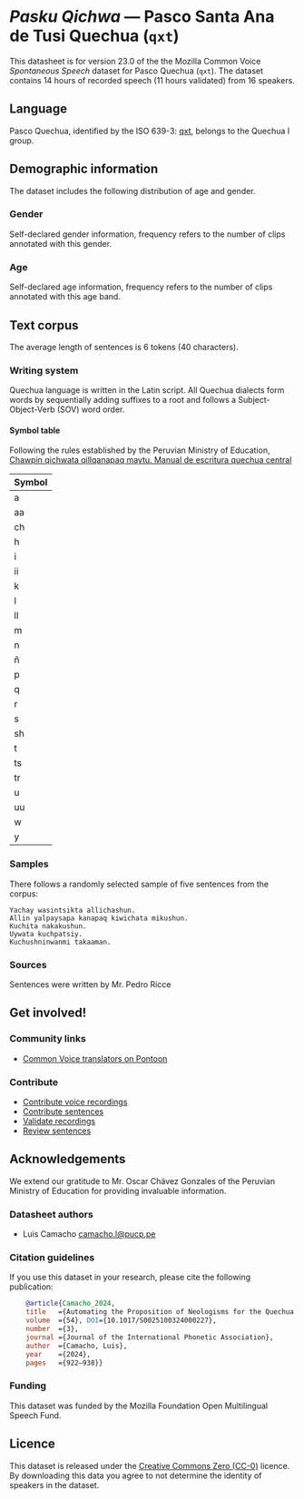 # *Pasku Qichwa* &mdash; Pasco Santa Ana de Tusi Quechua (`qxt`)

This datasheet is for version 23.0 of the the Mozilla Common Voice *Spontaneous Speech* dataset 
for Pasco Quechua (`qxt`). The dataset contains 14 hours of recorded
speech (11 hours validated) from 16 speakers.

## Language

<!-- {{LANGUAGE_DESCRIPTION}} -->
<!-- Provide a brief (1-2 paragraph) description of your language -->
Pasco Quechua, identified by the ISO 639-3: [qxt](https://iso639-3.sil.org/code/qxt), belongs to the Quechua I group.
## Demographic information
<!-- You can get a lot of the information in this section from https://analyzer.cv-toolbox.web.tr/browse -->
The dataset includes the following distribution of age and gender.

### Gender

Self-declared gender information, frequency refers to the number of clips annotated with this gender.

<!-- {{GENDER_TABLE}} -->
<!-- @ AUTOMATICALLY GENERATED @ -->
<!-- 
| Gender | Frequency |
|--------|-----------|
| male, masculine | ? |
| undeclared | ? |
| female, feminine | ? |
-->
### Age

Self-declared age information, frequency refers to the number of clips annotated with this age band.

<!-- {{AGE_TABLE}} -->
<!-- @ AUTOMATICALLY GENERATED @ -->
<!-- 
| Age band | Frequency |
|----------|-----------|
| teens | ? |
| twenties | ? |
| thirties | ? |
| fourties | ? |
| fifties | ? |
   ...if other age ranges are present in your data, add rows...
-->

## Text corpus

The average length of sentences is 6 tokens (40 characters).

### Writing system

<!-- {{WRITING_SYSTEM_DESCRIPTION}} -->
<!-- @ OPTIONAL @ -->
<!-- A description of the writing system (or writing systems) used in the text corpus -->
Quechua language is written in the Latin script. All Quechua dialects form words by sequentially adding suffixes to a root and follows a Subject-Object-Verb (SOV) word order.

#### Symbol table
Following the rules established by the Peruvian Ministry of Education, [Chawpin qichwata qillqanapaq maytu. Manual de escritura quechua central](https://repositorio.minedu.gob.pe/handle/20.500.12799/8170)
<!-- {{ALPHABET_TABLE}} -->
<!-- @ OPTIONAL @ -->
<!-- If the writing system is alphabetic, you can include the valid alphabet here -->
|Symbol|
|---|
| a | 
| aa | 
| ch | 
| h | 
| i | 
| ii | 
| k | 
| l | 
| ll | 
| m | 
| n | 
| ñ | 
| p | 
| q | 
| r | 
| s | 
| sh | 
| t | 
| ts | 
| tr | 
| u | 
| uu | 
| w | 
| y | 


### Samples
There follows a randomly selected sample of five sentences from the corpus:
```
Yachay wasintsikta allichashun.
Allin yalpaysapa kanapaq kiwichata mikushun.
Kuchita nakakushun.
Uywata kuchpatsiy.
Kuchushninwanmi takaaman.
```

### Sources
Sentences were written by Mr. Pedro Ricce

## Get involved!

### Community links

<!-- {{COMMUNITY_LINKS_LIST}} -->
<!-- @ OPTIONAL @ -->
<!-- Links to community chats / fora -->
* [Common Voice translators on Pontoon](https://pontoon.mozilla.org/qxt/common-voice/contributors/)

### Contribute

* [Contribute voice recordings](https://commonvoice.mozilla.org/qxt/speak)
* [Contribute sentences](https://commonvoice.mozilla.org/qxt/write)
* [Validate recordings](https://commonvoice.mozilla.org/qxt/listen)
* [Review sentences](https://commonvoice.mozilla.org/qxt/review)

## Acknowledgements
We extend our gratitude to Mr. Oscar Chávez Gonzales of the Peruvian Ministry of Education for providing invaluable information.

### Datasheet authors

<!-- {{DATASHEET_AUTHORS_LIST}} -->
<!-- A list in the format of: Your Name <email@email.com> -->
* Luis Camacho <camacho.l@pucp.pe>

### Citation guidelines

<!-- {{CITATION_DESCRIPTION}} -->
<!-- @ OPTIONAL @ -->
<!-- If you published a paper and would like people to cite it, you can include the BiBTeX here -->
<!-- Submitted to SIMBig 2025 (Needs confirmation).-->

If you use this dataset in your research, please cite the following publication:

```bibtex
    @article{Camacho_2024, 
    title   ={Automating the Proposition of Neologisms for the Quechua Language},  
    volume  ={54}, DOI={10.1017/S0025100324000227}, 
    number  ={3}, 
    journal ={Journal of the International Phonetic Association}, 
    author  ={Camacho, Luis}, 
    year    ={2024}, 
    pages   ={922–938}} 
```

### Funding

<!-- {{FUNDING_DESCRIPTION}} -->
<!-- @ OPTIONAL @ -->
<!-- If you received any funding, you can include the acknowledgement here -->
This dataset was funded by the Mozilla Foundation Open Multilingual Speech Fund.

## Licence

This dataset is released under the [Creative Commons Zero (CC-0)](https://creativecommons.org/public-domain/cc0/) licence. By downloading this data
you agree to not determine the identity of speakers in the dataset.

